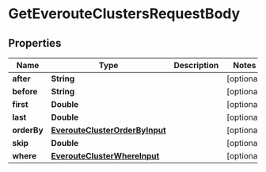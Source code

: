 

# GetEverouteClustersRequestBody


## Properties

Name | Type | Description | Notes
------------ | ------------- | ------------- | -------------
**after** | **String** |  |  [optional]
**before** | **String** |  |  [optional]
**first** | **Double** |  |  [optional]
**last** | **Double** |  |  [optional]
**orderBy** | [**EverouteClusterOrderByInput**](EverouteClusterOrderByInput.md) |  |  [optional]
**skip** | **Double** |  |  [optional]
**where** | [**EverouteClusterWhereInput**](EverouteClusterWhereInput.md) |  |  [optional]



